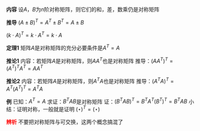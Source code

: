 **内容**
设$A，B$为$n$阶对称矩阵，则它们的和，差，数乘仍是对称矩阵

**推导**
$(A\pm B)^T=A^T\pm B^T=A\pm B$

$(k\cdot A)^T=k\cdot A^T=k\cdot A$

**定理1**
矩阵$A$是对称矩阵的充分必要条件是$A^T=A$

**推论1**
内容：若矩阵$A$是对称矩阵，则$AA^T$也是对称矩阵
推导：$(AA^T)^T=(A^T)^TA^T=AA^T$

**推论2**
内容：若矩阵$A$是对称矩阵，则$A^TA$也是对称矩阵
推导：$(A^TA)^T=A^T(A^T)^T=A^TA$

**例**
已知：$A^T=A$
求证：$B^TAB$是对称矩阵
证：$(B^TAB)^T=B^TA^T(B^T)^T=B^TAB$
小结：证明对称，一般就是证明 $(\star)^T=(\star)$


**<font color=red>辨析</font>**
不要把对称矩阵与可交换，这两个概念搞混了
